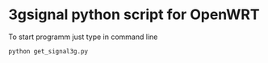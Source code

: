 # 3gsignal python script for OpenWRT
To start programm just type in command line
```
python get_signal3g.py 
```